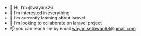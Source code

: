 - 👋 Hi, I’m @wayans26
- 👀 I’m interested in everything
- 🌱 I’m currently learning about laravel
- 💞️ I’m looking to collaborate on laravel project
- 📫 you can reach me by email wayan.setiawan98@gmail.com

